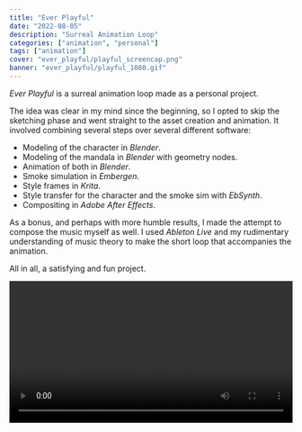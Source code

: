 ```yaml
---
title: "Ever Playful"
date: "2022-08-05"
description: "Surreal Animation Loop"
categories: ["animation", "personal"]
tags: ["animation"]
cover: "ever_playful/playful_screencap.png"
banner: "ever_playful/playful_1080.gif"
---
```


_Ever Playful_ is a surreal animation loop made as a personal project. 

The idea was clear in my mind since the beginning, so I opted to skip the sketching phase and went straight to the asset creation and animation. It involved combining several steps over several different software:

* Modeling of the character in *Blender*.
* Modeling of the mandala in *Blender* with geometry nodes.
* Animation of both in *Blender*.
* Smoke simulation in *Embergen*.
* Style frames in *Krita*.
* Style transfer for the character and the smoke sim with *EbSynth*.
* Compositing in *Adobe After Effects*.

As a bonus, and perhaps with more humble results, I made the attempt to compose the music myself as well. I used *Ableton Live* and my rudimentary understanding of music theory to make the short loop that accompanies the animation.

All in all, a satisfying and fun project. 

<video width="100%" controls loop>
  <source src="ever_playful/playfuler_1080.mp4" type="video/mp4">
  There should be a video here, but it seems video playback is not supported by your browser. 
</video>
